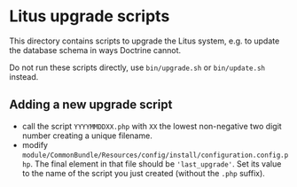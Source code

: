 # Litus upgrade scripts

This directory contains scripts to upgrade the Litus system, e.g. to update the
database schema in ways Doctrine cannot.

Do not run these scripts directly, use `bin/upgrade.sh` or `bin/update.sh`
instead.

## Adding a new upgrade script

- call the script `YYYYMMDDXX.php` with `XX` the lowest non-negative two digit
number creating a unique filename.
- modify `module/CommonBundle/Resources/config/install/configuration.config.php`.
The final element in that file should be `'last_upgrade'`. Set its value to the
name of the script you just created (without the `.php` suffix).
